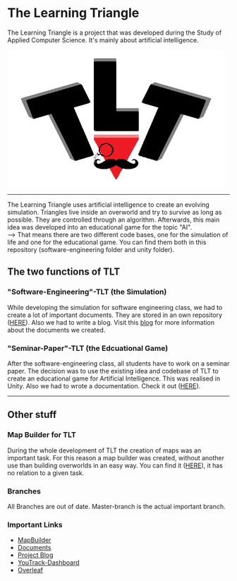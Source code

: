 # The Learning Triangle

The Learning Triangle is a project that was developed during the Study of Applied Computer Science. It's mainly about artificial intelligence.

![logo](https://github.com/KingMus/thelearningtriangle/blob/master/TheLearningTriangle/Images/Logos/TLT_Logo_Full.png)

<hr>

The Learning Triangle uses artificial intelligence to create an evolving simulation.
Triangles live inside an overworld and try to survive as long as possible. They are controlled through an algorithm.
Afterwards, this main idea was developed into an educational game for the topic "AI".
<br>
--> That means there are two different code bases, one for the simulation of life and one for the educational game. You can find them both in this repository (software-engineering folder and unity folder).

## The two functions of TLT

### "Software-Engineering"-TLT (the Simulation)

While developing the simulation for software engineering class, we had to create a lot of important documents. They are stored in an own repository ([HERE](https://github.com/KingMus/thelearningtriangle-studienarbeit/tree/master/Software-Engineering)). Also we had to write a blog. Visit this [blog](https://thelearningtriangle.blogspot.de/) for more information about the documents we created.

### "Seminar-Paper"-TLT (the Edcuational Game)

After the software-engineering class, all students have to work on a seminar paper. The decision was to use the existing idea and codebase of TLT to create an educational game for Artificial Intelligence. This was realised in Unity. Also we had to wrote a documentation. Check it out ([HERE](https://github.com/KingMus/thelearningtriangle-studienarbeit)). 

<hr>

## Other stuff

### Map Builder for TLT

During the whole development of TLT the creation of maps was an important task. For this reason a map builder was created, without another use than building overworlds in an easy way. You can find it ([HERE](https://github.com/KingMus/thelearningtriangle-mapbuilder)), it has no relation to a given task.

### Branches

All Branches are out of date. Master-branch is the actual important branch.

### Important Links

* [MapBuilder](https://github.com/KingMus/thelearningtriangle-mapbuilder)
* [Documents](https://github.com/KingMus/thelearningtriangle-studienarbeit)
* [Project Blog](https://thelearningtriangle.blogspot.de/)
* [YouTrack-Dashboard](https://thelearningtriangle.myjetbrains.com/youtrack/dashboard?id=803a6eca-53aa-4029-97e6-54c81d4d200a)
* [Overleaf](https://www.overleaf.com/read/mjzjqdfzgjfv)
